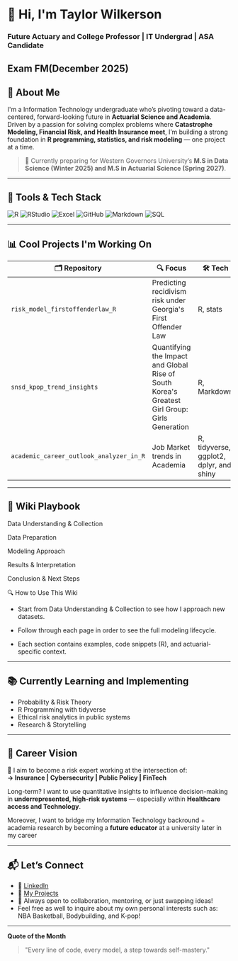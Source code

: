 # 👋 Hi, I'm Taylor Wilkerson  
### Future Actuary and College Professor | IT Undergrad | ASA Candidate
Exam FM(December 2025)
---

## 🎯 About Me

I'm a Information Technology undergraduate who’s pivoting toward a data-centered, forward-looking future in **Actuarial Science and Academia**.  
Driven by a passion for solving complex problems where **Catastrophe Modeling, Financial Risk, and Health Insurance meet**, I’m building a strong foundation in **R programming, statistics, and risk modeling** — one project at a time.

> 📌 Currently preparing for Western Governors University’s **M.S in Data Science (Winter 2025) and M.S in Actuarial Science (Spring 2027)**.

---

## 🔧 Tools & Tech Stack

![R](https://img.shields.io/badge/R-276DC3?style=flat&logo=r&logoColor=white)
![RStudio](https://img.shields.io/badge/RStudio-75AADB?style=flat&logo=rstudio&logoColor=white)
![Excel](https://img.shields.io/badge/Excel-217346?style=flat&logo=microsoft-excel&logoColor=white)
![GitHub](https://img.shields.io/badge/GitHub-181717?style=flat&logo=github)
![Markdown](https://img.shields.io/badge/Markdown-000000?style=flat&logo=markdown)
![SQL](https://img.shields.io/badge/SQL-4479A1?style=flat&logo=postgresql&logoColor=white)

---

## 📊 Cool Projects I'm Working On

| 🗂️ Repository | 🔍 Focus | 🛠️ Tech |
|--------------|-----------|---------|
| `risk_model_firstoffenderlaw_R` | Predicting recidivism risk under Georgia's First Offender Law | R, stats |
| `snsd_kpop_trend_insights` | Quantifying the Impact and Global Rise of South Korea's Greatest Girl Group: Girls Generation| R, Markdown |
| `academic_career_outlook_analyzer_in_R` | Job Market trends in Academia | R, tidyverse, ggplot2, dplyr, and shiny |

---

## 📂 Wiki Playbook
Data Understanding & Collection

Data Preparation

Modeling Approach

Results & Interpretation

Conclusion & Next Steps

🔍 How to Use This Wiki
* Start from Data Understanding & Collection to see how I approach new datasets.

* Follow through each page in order to see the full modeling lifecycle.

* Each section contains examples, code snippets (R), and actuarial-specific context.

***

## 📚 Currently Learning and Implementing 

- Probability & Risk Theory  
- R Programming with tidyverse   
- Ethical risk analytics in public systems
- Research & Storytelling

---

## 🚀 Career Vision

📌 I aim to become a risk expert working at the intersection of:  
**→ Insurance | Cybersecurity | Public Policy | FinTech**  

Long-term? I want to use quantitative insights to influence decision-making in **underrepresented, high-risk systems** — especially within **Healthcare access and Technology**.

Moreover, I want to bridge my Information Technology backround + academia research by becoming a **future educator** at a university later in my career

---

## 📬 Let’s Connect

- 💼 [LinkedIn](https://www.linkedin.com/in/taylor-n-wilkerson/)  
- 📁 [My Projects](https://github.com/RiskWithTaylor?tab=repositories)  
- 🧠 Always open to collaboration, mentoring, or just swapping ideas!
- Feel free as well to inquire about my own personal interests such as: NBA Basketball, Bodybuilding, and K-pop!

---

**Quote of the Month**
> "Every line of code, every model, a step towards self-mastery."


<!--
**RiskWithTaylor/RiskWithTaylor** is a ✨ _special_ ✨ repository because its `README.md` (this file) appears on your GitHub profile.

Here are some ideas to get you started:

- 🔭 I’m currently working on ...
- 🌱 I’m currently learning ...
- 👯 I’m looking to collaborate on ...
- 🤔 I’m looking for help with ...
- 💬 Ask me about ...
- 📫 How to reach me: ...
- 😄 Pronouns: ...
- ⚡ Fun fact: ...
-->
